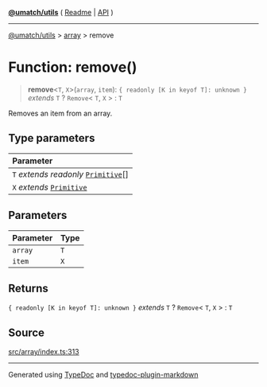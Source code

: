 [**@umatch/utils**](../../README.md) ( [Readme](../../README.md) \| [API](../../API.md) )

---

[@umatch/utils](../../API.md) > [array](../README.md) > remove

# Function: remove()

> **remove**\<`T`, `X`\>(`array`, `item`): `{ readonly [K in keyof T]: unknown }` _extends_ `T` ? `Remove`\< `T`, `X` \> : `T`

Removes an item from an array.

## Type parameters

| Parameter                                                                                  |
| :----------------------------------------------------------------------------------------- |
| `T` _extends_ _readonly_ [`Primitive`](../../index/type-aliases/type-alias.Primitive.md)[] |
| `X` _extends_ [`Primitive`](../../index/type-aliases/type-alias.Primitive.md)              |

## Parameters

| Parameter | Type |
| :-------- | :--- |
| `array`   | `T`  |
| `item`    | `X`  |

## Returns

`{ readonly [K in keyof T]: unknown }` _extends_ `T` ? `Remove`\< `T`, `X` \> : `T`

## Source

[src/array/index.ts:313](https://github.com/umatch-oficial/utils/blob/fe3e40a/src/array/index.ts#L313)

---

Generated using [TypeDoc](https://typedoc.org/) and [typedoc-plugin-markdown](https://www.npmjs.com/package/typedoc-plugin-markdown)
